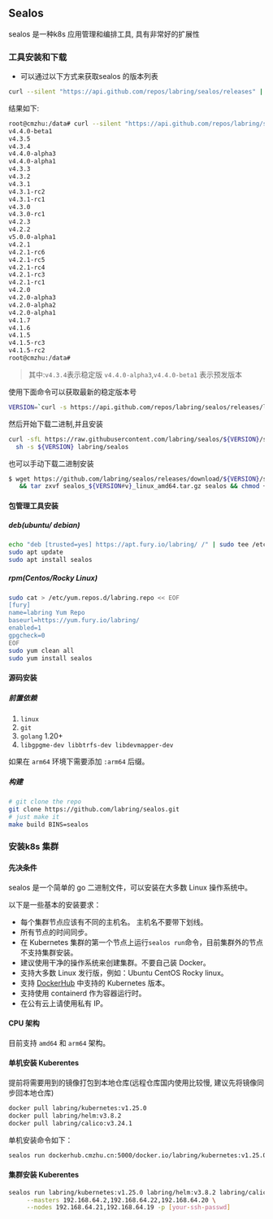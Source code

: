 ## Sealos

sealos 是一种k8s 应用管理和编排工具, 具有非常好的扩展性

### 工具安装和下载

- 可以通过以下方式来获取sealos 的版本列表

```bash
curl --silent "https://api.github.com/repos/labring/sealos/releases" | jq -r '.[].tag_name'
```

结果如下:

```bash
root@cmzhu:/data# curl --silent "https://api.github.com/repos/labring/sealos/releases" | jq -r '.[].tag_name'
v4.4.0-beta1
v4.3.5
v4.3.4
v4.4.0-alpha3
v4.4.0-alpha1
v4.3.3
v4.3.2
v4.3.1
v4.3.1-rc2
v4.3.1-rc1
v4.3.0
v4.3.0-rc1
v4.2.3
v4.2.2
v5.0.0-alpha1
v4.2.1
v4.2.1-rc6
v4.2.1-rc5
v4.2.1-rc4
v4.2.1-rc3
v4.2.1-rc1
v4.2.0
v4.2.0-alpha3
v4.2.0-alpha2
v4.2.0-alpha1
v4.1.7
v4.1.6
v4.1.5
v4.1.5-rc3
v4.1.5-rc2
root@cmzhu:/data#
```

>  其中:` v4.3.4 `表示稳定版 `v4.4.0-alpha3`,`v4.4.0-beta1` 表示预发版本

使用下面命令可以获取最新的稳定版本号

```bash
VERSION=`curl -s https://api.github.com/repos/labring/sealos/releases/latest | grep -oE '"tag_name": "[^"]+"' | head -n1 | cut -d'"' -f4`
```

然后开始下载二进制,并且安装

```bash
curl -sfL https://raw.githubusercontent.com/labring/sealos/${VERSION}/scripts/install.sh |
  sh -s ${VERSION} labring/sealos
```

也可以手动下载二进制安装

```bash
$ wget https://github.com/labring/sealos/releases/download/${VERSION}/sealos_${VERSION#v}_linux_amd64.tar.gz \
   && tar zxvf sealos_${VERSION#v}_linux_amd64.tar.gz sealos && chmod +x sealos && mv sealos /usr/bin
```

#### 包管理工具安装

##### deb(ubuntu/ debian)

```bash
echo "deb [trusted=yes] https://apt.fury.io/labring/ /" | sudo tee /etc/apt/sources.list.d/labring.list
sudo apt update
sudo apt install sealos
```

##### rpm(Centos/Rocky Linux)

```bash
sudo cat > /etc/yum.repos.d/labring.repo << EOF
[fury]
name=labring Yum Repo
baseurl=https://yum.fury.io/labring/
enabled=1
gpgcheck=0
EOF
sudo yum clean all
sudo yum install sealos
```

#### 源码安装

##### 前置依赖

1. `linux`
2. `git`
3. `golang` 1.20+
4. `libgpgme-dev libbtrfs-dev libdevmapper-dev`

如果在 `arm64` 环境下需要添加 `:arm64` 后缀。

##### 构建

```bash
# git clone the repo
git clone https://github.com/labring/sealos.git
# just make it
make build BINS=sealos
```

### 安装k8s 集群

#### 先决条件

sealos 是一个简单的 go 二进制文件，可以安装在大多数 Linux 操作系统中。

以下是一些基本的安装要求：

- 每个集群节点应该有不同的主机名。 主机名不要带下划线。
- 所有节点的时间同步。
- 在 Kubernetes 集群的第一个节点上运行`sealos run`命令，目前集群外的节点不支持集群安装。
- 建议使用干净的操作系统来创建集群。不要自己装 Docker。
- 支持大多数 Linux 发行版，例如：Ubuntu CentOS Rocky linux。
- 支持 [DockerHub](https://hub.docker.com/r/labring/kubernetes/tags) 中支持的 Kubernetes 版本。
- 支持使用 containerd 作为容器运行时。
- 在公有云上请使用私有 IP。

#### CPU 架构

目前支持 `amd64` 和 `arm64` 架构。

#### 单机安装 Kuberentes

提前将需要用到的镜像打包到本地仓库(远程仓库国内使用比较慢, 建议先将镜像同步回本地仓库)

```bash
docker pull labring/kubernetes:v1.25.0
docker pull labring/helm:v3.8.2
docker pull labring/calico:v3.24.1
```

单机安装命令如下：

```bash
sealos run dockerhub.cmzhu.cn:5000/docker.io/labring/kubernetes:v1.25.0 dockerhub.cmzhu.cn:5000/docker.io/labring/helm:v3.8.2 dockerhub.cmzhu.cn:5000/docker.io/labring/calico:v3.24.1 --single
```

#### 集群安装 Kuberentes

```bash
sealos run labring/kubernetes:v1.25.0 labring/helm:v3.8.2 labring/calico:v3.24.1 \
     --masters 192.168.64.2,192.168.64.22,192.168.64.20 \
     --nodes 192.168.64.21,192.168.64.19 -p [your-ssh-passwd]
```

